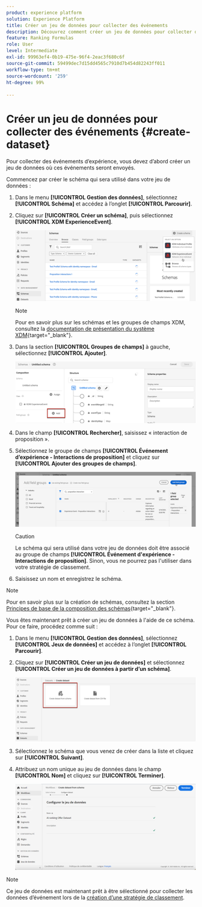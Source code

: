 ```yaml
---
product: experience platform
solution: Experience Platform
title: Créer un jeu de données pour collecter des événements
description: Découvrez comment créer un jeu de données pour collecter des événements.
feature: Ranking Formulas
role: User
level: Intermediate
exl-id: 99963ef4-0b19-475e-96f4-2eac3f680c6f
source-git-commit: 59499dec7d15dd4565c7910d7b454d82243ff011
workflow-type: tm+mt
source-wordcount: '259'
ht-degree: 99%

---
```


# Créer un jeu de données pour collecter des événements {#create-dataset}

Pour collecter des événements d’expérience, vous devez d’abord créer un jeu de données où ces événements seront envoyés.

Commencez par créer le schéma qui sera utilisé dans votre jeu de données :

1. Dans le menu **[!UICONTROL Gestion des données]**, sélectionnez **[!UICONTROL Schéma]** et accédez à l’onglet **[!UICONTROL Parcourir]**.

1. Cliquez sur **[!UICONTROL Créer un schéma]**, puis sélectionnez **[!UICONTROL XDM ExperienceEvent]**.

   ![](../assets/ai-ranking-xdm-event.png)

   >[!NOTE]
   >
   >Pour en savoir plus sur les schémas et les groupes de champs XDM, consultez la [documentation de présentation du système XDM](https://experienceleague.adobe.com/docs/experience-platform/xdm/home.html?lang=fr){target="_blank"}.

1. Dans la section **[!UICONTROL Groupes de champs]** à gauche, sélectionnez **[!UICONTROL Ajouter]**.

   ![](../assets/ai-ranking-fields-groups.png)

1. Dans le champ **[!UICONTROL Rechercher]**, saisissez « interaction de proposition ».

1. Sélectionnez le groupe de champs **[!UICONTROL Événement d’expérience - Interactions de proposition]** et cliquez sur **[!UICONTROL Ajouter des groupes de champs]**.

   ![](../assets/ai-ranking-add-field-group.png)

   >[!CAUTION]
   >
   >Le schéma qui sera utilisé dans votre jeu de données doit être associé au groupe de champs **[!UICONTROL Événement d&#39;expérience - Interactions de proposition]**. Sinon, vous ne pourrez pas l&#39;utiliser dans votre stratégie de classement.

1. Saisissez un nom et enregistrez le schéma.

>[!NOTE]
>
>Pour en savoir plus sur la création de schémas, consultez la section [Principes de base de la composition des schémas](https://experienceleague.adobe.com/docs/experience-platform/xdm/schema/composition.html?lang=fr#understanding-schemas){target="_blank"}.

Vous êtes maintenant prêt à créer un jeu de données à l&#39;aide de ce schéma. Pour ce faire, procédez comme suit :

1. Dans le menu **[!UICONTROL Gestion des données]**, sélectionnez **[!UICONTROL Jeux de données]** et accédez à l’onglet **[!UICONTROL Parcourir]**.

1. Cliquez sur **[!UICONTROL Créer un jeu de données]** et sélectionnez **[!UICONTROL Créer un jeu de données à partir d’un schéma]**.

   ![](../assets/ai-ranking-create-dataset-from-schema.png)

1. Sélectionnez le schéma que vous venez de créer dans la liste et cliquez sur **[!UICONTROL Suivant]**.

1. Attribuez un nom unique au jeu de données dans le champ **[!UICONTROL Nom]** et cliquez sur **[!UICONTROL Terminer]**.

   ![](../assets/ai-ranking-dataset-name.png)

>[!NOTE]
>
>Ce jeu de données est maintenant prêt à être sélectionné pour collecter les données dʼévénement lors de la [création dʼune stratégie de classement](#create-ranking-strategy).
